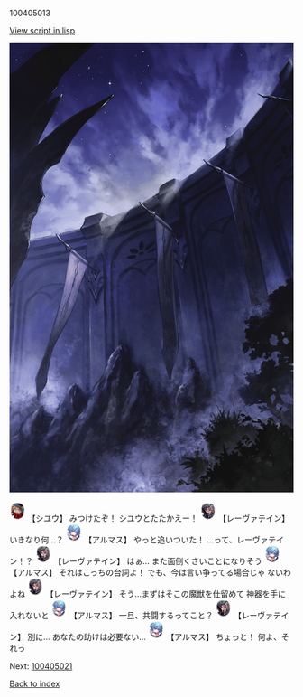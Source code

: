100405013

[View script in lisp](../scripts/100405013.txt)

![101_south_wall.png](../images/backgrounds/101_south_wall.png)

<img src="../images/units/3201911.png" alt="3201911.png" height="34"/>
【シユウ】
みつけたぞ！
シユウとたたかえー！

<img src="../images/units/3100211.png" alt="3100211.png" height="34"/>
【レーヴァテイン】
いきなり何…？

<img src="../images/units/3103811.png" alt="3103811.png" height="34"/>
【アルマス】
やっと追いついた！
…って、レーヴァテイン！？

<img src="../images/units/3100211.png" alt="3100211.png" height="34"/>
【レーヴァテイン】
はぁ…
また面倒くさいことになりそう

<img src="../images/units/3103811.png" alt="3103811.png" height="34"/>
【アルマス】
それはこっちの台詞よ！
でも、今は言い争ってる場合じゃ
ないわよね

<img src="../images/units/3100211.png" alt="3100211.png" height="34"/>
【レーヴァテイン】
そう…まずはそこの魔獣を仕留めて
神器を手に入れないと

<img src="../images/units/3103811.png" alt="3103811.png" height="34"/>
【アルマス】
一旦、共闘するってこと？

<img src="../images/units/3100211.png" alt="3100211.png" height="34"/>
【レーヴァテイン】
別に…
あなたの助けは必要ない…

<img src="../images/units/3103811.png" alt="3103811.png" height="34"/>
【アルマス】
ちょっと！
何よ、それっ


Next: [100405021](100405021.md)

[Back to index](index.md)
